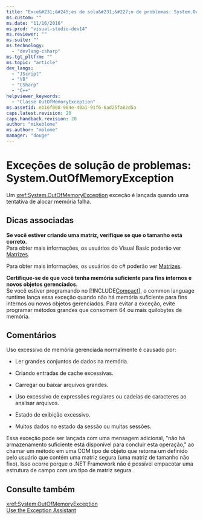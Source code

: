 ```yaml
---
title: "Exce&#231;&#245;es de solu&#231;&#227;o de problemas: System.OutOfMemoryException | Microsoft Docs"
ms.custom: ""
ms.date: "11/16/2016"
ms.prod: "visual-studio-dev14"
ms.reviewer: ""
ms.suite: ""
ms.technology: 
  - "devlang-csharp"
ms.tgt_pltfrm: ""
ms.topic: "article"
dev_langs: 
  - "JScript"
  - "VB"
  - "CSharp"
  - "C++"
helpviewer_keywords: 
  - "Classe OutOfMemoryException"
ms.assetid: eb16f008-964e-40a1-91f6-6ad25fa82d5a
caps.latest.revision: 20
caps.handback.revision: 20
author: "mikeblome"
ms.author: "mblome"
manager: "douge"
---
```

# Exce&#231;&#245;es de solu&#231;&#227;o de problemas: System.OutOfMemoryException
Um <xref:System.OutOfMemoryException> exceção é lançada quando uma tentativa de alocar memória falha.  
  
## Dicas associadas  
 **Se você estiver criando uma matriz, verifique se que o tamanho está correto.**  
 Para obter mais informações, os usuários do Visual Basic poderão ver [Matrizes](../Topic/Arrays%20in%20Visual%20Basic.md).  
  
 Para obter mais informações, os usuários do c\# poderão ver [Matrizes](../Topic/Arrays%20\(C%23%20Programming%20Guide\).md).  
  
 **Certifique\-se de que você tenha memória suficiente para fins internos e novos objetos gerenciados.**  
 Se você estiver programando no [!INCLUDE[Compact](../misc/includes/compact_md.md)], o common language runtime lança essa exceção quando não há memória suficiente para fins internos ou novos objetos gerenciados. Para evitar a exceção, evite programar métodos grandes que consomem 64 ou mais quilobytes de memória.  
  
## Comentários  
 Uso excessivo de memória gerenciada normalmente é causado por:  
  
-   Ler grandes conjuntos de dados na memória.  
  
-   Criando entradas de cache excessivas.  
  
-   Carregar ou baixar arquivos grandes.  
  
-   Uso excessivo de expressões regulares ou cadeias de caracteres ao analisar arquivos.  
  
-   Estado de exibição excessivo.  
  
-   Muitos dados no estado da sessão ou muitas sessões.  
  
 Essa exceção pode ser lançada com uma mensagem adicional, "não há armazenamento suficiente está disponível para concluir esta operação," ao chamar um método em uma COM tipo de objeto que retorna um definido pelo usuário que contém uma matriz segura \(uma matriz de tamanho não fixo\). Isso ocorre porque o .NET Framework não é possível empacotar uma estrutura de campo com um tipo de matriz segura.  
  
## Consulte também  
 <xref:System.OutOfMemoryException>   
 [Use the Exception Assistant](../Topic/How%20to:%20Use%20the%20Exception%20Assistant.md)